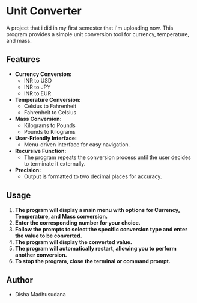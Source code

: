 # Unit Converter
A project that i did in my first semester that i'm uploading now. This program provides a simple unit conversion tool for currency, temperature, and mass.

## Features

-   **Currency Conversion:**
    -   INR to USD
    -   INR to JPY
    -   INR to EUR
-   **Temperature Conversion:**
    -   Celsius to Fahrenheit
    -   Fahrenheit to Celsius
-   **Mass Conversion:**
    -   Kilograms to Pounds
    -   Pounds to Kilograms
-   **User-Friendly Interface:**
    -   Menu-driven interface for easy navigation.
-   **Recursive Function:**
    -   The program repeats the conversion process until the user decides to terminate it externally.
-   **Precision:**
    -   Output is formatted to two decimal places for accuracy.

## Usage

1.  **The program will display a main menu with options for Currency, Temperature, and Mass conversion.**
2.  **Enter the corresponding number for your choice.**
3.  **Follow the prompts to select the specific conversion type and enter the value to be converted.**
4.  **The program will display the converted value.**
5.  **The program will automatically restart, allowing you to perform another conversion.**
6.  **To stop the program, close the terminal or command prompt.**

## Author

* Disha Madhusudana


